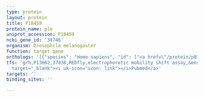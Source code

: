 ```yaml
---
type: protein
layout: protein
title: P18459
protein_name: ple
uniprot_accession: P18459
ncbi_gene_id: '38746'
organism: Drosophila melanogaster
function: target gene
orthologs: '[{"species": "Homo sapiens", "id": ["<a href=\"/protein/p07101\">P07101</a>"]}, {"species": "Caenorhabditis elegans", "id": ["S6FN11"]}, {"species": "Mus musculus", "id": ["Q3UTB3"]}, {"species": "Rattus norvegicus", "id": ["P04177"]}]'
tfs: 'grh,P13002,37038,REDfly,electrophoretic mobility shift assay,&ensp;<a href="https://www.ncbi.nlm.nih.gov/pubmed/?term=19168633%5Buid%5D+OR+20965965%5Buid%5D"
  target="_blank"><i uk-icon="icon: link"></i>Pubmed</a>'
targets: ''
binding_sites: ''

---
```

